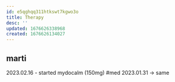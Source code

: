 ```yaml
---
id: e5qghqq311htkswt7kgwo3o
title: Therapy
desc: ''
updated: 1676626338968
created: 1676626134027
---
```

## marti
2023.02.16 - started mydocalm (150mg) #med 2023.01.31
  -> same